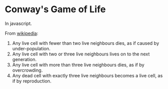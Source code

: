 # Conway's Game of Life

In javascript.

From [wikipedia](http://en.wikipedia.org/wiki/Conway%27s_Game_of_Life):

1. Any live cell with fewer than two live neighbours dies, as if caused by under-population.
1. Any live cell with two or three live neighbours lives on to the next generation.
1. Any live cell with more than three live neighbours dies, as if by overcrowding.
1. Any dead cell with exactly three live neighbours becomes a live cell, as if by reproduction.

